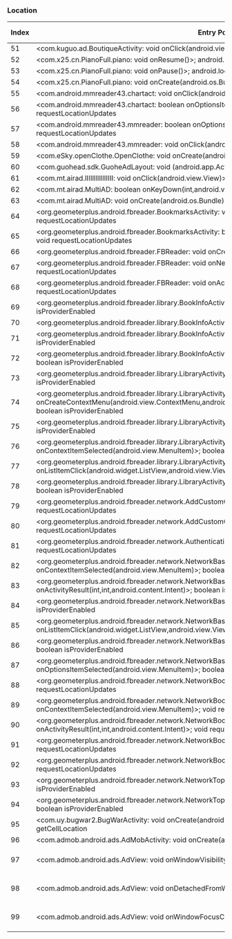 ### Location
| Index | Entry Point & APIs | Screen shot | Resource id | Label |
| ------------- | ------------- | ------------- |-------------|-------------|
| 51 | <com.kuguo.ad.BoutiqueActivity: void onClick(android.view.View)>; void requestLocationUpdates | ![](D:\COSMOS\output\py\Drebin\VirusShare_Android_20130506\VirusShare_b4f43e557f25e090b82cf76594f5c942\com.kuguo.ad.BoutiqueActivity.png) |  | |
| 52 | <com.x25.cn.PianoFull.piano: void onResume()>; android.location.Location getLastKnownLocation | ![](D:\COSMOS\output\py\Drebin\VirusShare_Android_20130506\VirusShare_040809d3f9401854efc96a71873e2f70\com.x25.cn.PianoFull.piano.png) |  | |
| 53 | <com.x25.cn.PianoFull.piano: void onPause()>; android.location.Location getLastKnownLocation | ![](D:\COSMOS\output\py\Drebin\VirusShare_Android_20130506\VirusShare_040809d3f9401854efc96a71873e2f70\com.x25.cn.PianoFull.piano.png) |  | |
| 54 | <com.x25.cn.PianoFull.piano: void onCreate(android.os.Bundle)>; boolean isProviderEnabled | ![](D:\COSMOS\output\py\Drebin\VirusShare_Android_20130506\VirusShare_040809d3f9401854efc96a71873e2f70\com.x25.cn.PianoFull.piano.png) |  | |
| 55 | <com.android.mmreader43.chartact: void onClick(android.view.View)>; void requestLocationUpdates | ![](D:\COSMOS\output\py\Drebin\VirusShare_Android_20130506\VirusShare_043ee6695689e13e0197dcaaff5ae889\com.android.mmreader43.chartact.png) |  | |
| 56 | <com.android.mmreader43.chartact: boolean onOptionsItemSelected(android.view.MenuItem)>; void requestLocationUpdates | ![](D:\COSMOS\output\py\Drebin\VirusShare_Android_20130506\VirusShare_043ee6695689e13e0197dcaaff5ae889\com.android.mmreader43.chartact.png) |  | |
| 57 | <com.android.mmreader43.mmreader: boolean onOptionsItemSelected(android.view.MenuItem)>; void requestLocationUpdates | ![](D:\COSMOS\output\py\Drebin\VirusShare_Android_20130506\VirusShare_043ee6695689e13e0197dcaaff5ae889\com.android.mmreader43.mmreader.png) |  | |
| 58 | <com.android.mmreader43.mmreader: void onClick(android.view.View)>; void requestLocationUpdates | ![](D:\COSMOS\output\py\Drebin\VirusShare_Android_20130506\VirusShare_043ee6695689e13e0197dcaaff5ae889\com.android.mmreader43.mmreader.png) |  | |
| 59 | <com.eSky.openClothe.OpenClothe: void onCreate(android.os.Bundle)>; java.lang.String getBestProvider | ![](D:\COSMOS\output\py\Drebin\VirusShare_Android_20130506\VirusShare_04a8e0d5e7aa22b038afd0866842f51d\com.eSky.openClothe.OpenClothe.png) |  | |
| 60 | <com.guohead.sdk.GuoheAdLayout: void <init>(android.app.Activity)>; android.telephony.CellLocation getCellLocation | ![](D:\COSMOS\output\py\Drebin\VirusShare_Android_20130506\VirusShare_f4bbdfb4edf87acb3b4a31b883fb12a4\com.colorme.game.zuiaihuluoboo.GameMain.png) |  | |
| 61 | <com.mt.airad.lIIIlllIlllIIIII: void onClick(android.view.View)>; boolean isProviderEnabled | ![](D:\COSMOS\output\py\Drebin\VirusShare_Android_20130506\VirusShare_d85ca3b3efdec40b090cce67591160db\com.mt.airad.MultiAD.png) |  | |
| 62 | <com.mt.airad.MultiAD: boolean onKeyDown(int,android.view.KeyEvent)>; java.lang.String getBestProvider | ![](D:\COSMOS\output\py\Drebin\VirusShare_Android_20130506\VirusShare_fdc770a89014a894efa22bb569c4e822\com.mt.airad.MultiAD.png) |  | |
| 63 | <com.mt.airad.MultiAD: void onCreate(android.os.Bundle)>; java.lang.String getBestProvider | ![](D:\COSMOS\output\py\Drebin\VirusShare_Android_20130506\VirusShare_fdc770a89014a894efa22bb569c4e822\com.mt.airad.MultiAD.png) |  | |
| 64 | <org.geometerplus.android.fbreader.BookmarksActivity: void onCreate(android.os.Bundle)>; void requestLocationUpdates | ![](D:\COSMOS\output\py\Drebin\VirusShare_Android_20130506\VirusShare_ec98ce98f0ad1f53a44d11ff99e41a21\org.geometerplus.android.fbreader.BookmarksActivity.png) |  | |
| 65 | <org.geometerplus.android.fbreader.BookmarksActivity: boolean onContextItemSelected(android.view.MenuItem)>; void requestLocationUpdates | ![](D:\COSMOS\output\py\Drebin\VirusShare_Android_20130506\VirusShare_ec98ce98f0ad1f53a44d11ff99e41a21\org.geometerplus.android.fbreader.BookmarksActivity.png) |  | |
| 66 | <org.geometerplus.android.fbreader.FBReader: void onCreate(android.os.Bundle)>; void requestLocationUpdates | ![](D:\COSMOS\output\py\Drebin\VirusShare_Android_20130506\VirusShare_ec98ce98f0ad1f53a44d11ff99e41a21\org.geometerplus.android.fbreader.FBReader.png) |  | |
| 67 | <org.geometerplus.android.fbreader.FBReader: void onNewIntent(android.content.Intent)>; void requestLocationUpdates | ![](D:\COSMOS\output\py\Drebin\VirusShare_Android_20130506\VirusShare_ec98ce98f0ad1f53a44d11ff99e41a21\org.geometerplus.android.fbreader.FBReader.png) |  | |
| 68 | <org.geometerplus.android.fbreader.FBReader: void onActivityResult(int,int,android.content.Intent)>; void requestLocationUpdates | ![](D:\COSMOS\output\py\Drebin\VirusShare_Android_20130506\VirusShare_ec98ce98f0ad1f53a44d11ff99e41a21\org.geometerplus.android.fbreader.FBReader.png) |  | |
| 69 | <org.geometerplus.android.fbreader.library.BookInfoActivity$3: void onClick(android.view.View)>; boolean isProviderEnabled | ![](D:\COSMOS\output\py\Drebin\VirusShare_Android_20130506\VirusShare_694789604cb7bd6640fc0d87eaffba1b\org.geometerplus.android.fbreader.library.BookInfoActivity.png) |  | |
| 70 | <org.geometerplus.android.fbreader.library.BookInfoActivity: void onStart()>; boolean isProviderEnabled | ![](D:\COSMOS\output\py\Drebin\VirusShare_Android_20130506\VirusShare_694789604cb7bd6640fc0d87eaffba1b\org.geometerplus.android.fbreader.library.BookInfoActivity.png) |  | |
| 71 | <org.geometerplus.android.fbreader.library.BookInfoActivity: void onCreate(android.os.Bundle)>; boolean isProviderEnabled | ![](D:\COSMOS\output\py\Drebin\VirusShare_Android_20130506\VirusShare_694789604cb7bd6640fc0d87eaffba1b\org.geometerplus.android.fbreader.library.BookInfoActivity.png) |  | |
| 72 | <org.geometerplus.android.fbreader.library.BookInfoActivity: void onActivityResult(int,int,android.content.Intent)>; boolean isProviderEnabled | ![](D:\COSMOS\output\py\Drebin\VirusShare_Android_20130506\VirusShare_694789604cb7bd6640fc0d87eaffba1b\org.geometerplus.android.fbreader.library.BookInfoActivity.png) |  | |
| 73 | <org.geometerplus.android.fbreader.library.LibraryActivity: void onCreate(android.os.Bundle)>; boolean isProviderEnabled | ![](D:\COSMOS\output\py\Drebin\VirusShare_Android_20130506\VirusShare_694789604cb7bd6640fc0d87eaffba1b\org.geometerplus.android.fbreader.library.LibraryActivity.png) |  | |
| 74 | <org.geometerplus.android.fbreader.library.LibraryActivity: void onCreateContextMenu(android.view.ContextMenu,android.view.View,android.view.ContextMenu$ContextMenuInfo)>; boolean isProviderEnabled | ![](D:\COSMOS\output\py\Drebin\VirusShare_Android_20130506\VirusShare_694789604cb7bd6640fc0d87eaffba1b\org.geometerplus.android.fbreader.library.LibraryActivity.png) |  | |
| 75 | <org.geometerplus.android.fbreader.library.LibraryActivity: void onNewIntent(android.content.Intent)>; boolean isProviderEnabled | ![](D:\COSMOS\output\py\Drebin\VirusShare_Android_20130506\VirusShare_694789604cb7bd6640fc0d87eaffba1b\org.geometerplus.android.fbreader.library.LibraryActivity.png) |  | |
| 76 | <org.geometerplus.android.fbreader.library.LibraryActivity: boolean onContextItemSelected(android.view.MenuItem)>; boolean isProviderEnabled | ![](D:\COSMOS\output\py\Drebin\VirusShare_Android_20130506\VirusShare_694789604cb7bd6640fc0d87eaffba1b\org.geometerplus.android.fbreader.library.LibraryActivity.png) |  | |
| 77 | <org.geometerplus.android.fbreader.library.LibraryActivity: void onListItemClick(android.widget.ListView,android.view.View,int,long)>; boolean isProviderEnabled | ![](D:\COSMOS\output\py\Drebin\VirusShare_Android_20130506\VirusShare_694789604cb7bd6640fc0d87eaffba1b\org.geometerplus.android.fbreader.library.LibraryActivity.png) |  | |
| 78 | <org.geometerplus.android.fbreader.library.LibraryActivity: void onActivityResult(int,int,android.content.Intent)>; boolean isProviderEnabled | ![](D:\COSMOS\output\py\Drebin\VirusShare_Android_20130506\VirusShare_694789604cb7bd6640fc0d87eaffba1b\org.geometerplus.android.fbreader.library.LibraryActivity.png) |  | |
| 79 | <org.geometerplus.android.fbreader.network.AddCustomCatalogActivity$1: void onClick(android.view.View)>; void requestLocationUpdates | ![](D:\COSMOS\output\py\Drebin\VirusShare_Android_20130506\VirusShare_ec98ce98f0ad1f53a44d11ff99e41a21\org.geometerplus.android.fbreader.network.AddCustomCatalogActivity.png) |  | |
| 80 | <org.geometerplus.android.fbreader.network.AddCustomCatalogActivity: void onCreate(android.os.Bundle)>; void requestLocationUpdates | ![](D:\COSMOS\output\py\Drebin\VirusShare_Android_20130506\VirusShare_ec98ce98f0ad1f53a44d11ff99e41a21\org.geometerplus.android.fbreader.network.AddCustomCatalogActivity.png) |  | |
| 81 | <org.geometerplus.android.fbreader.network.AuthenticationActivity: void onCreate(android.os.Bundle)>; void requestLocationUpdates | ![](D:\COSMOS\output\py\Drebin\VirusShare_Android_20130506\VirusShare_ec98ce98f0ad1f53a44d11ff99e41a21\org.geometerplus.android.fbreader.network.AuthenticationActivity.png) |  | |
| 82 | <org.geometerplus.android.fbreader.network.NetworkBaseActivity: boolean onContextItemSelected(android.view.MenuItem)>; boolean isProviderEnabled | ![](D:\COSMOS\output\py\Drebin\VirusShare_Android_20130506\VirusShare_694789604cb7bd6640fc0d87eaffba1b\org.geometerplus.android.fbreader.network.NetworkBaseActivity.png) |  | |
| 83 | <org.geometerplus.android.fbreader.network.NetworkBaseActivity: void onActivityResult(int,int,android.content.Intent)>; boolean isProviderEnabled | ![](D:\COSMOS\output\py\Drebin\VirusShare_Android_20130506\VirusShare_694789604cb7bd6640fc0d87eaffba1b\org.geometerplus.android.fbreader.network.NetworkBaseActivity.png) |  | |
| 84 | <org.geometerplus.android.fbreader.network.NetworkBaseActivity: void onCreate(android.os.Bundle)>; boolean isProviderEnabled | ![](D:\COSMOS\output\py\Drebin\VirusShare_Android_20130506\VirusShare_694789604cb7bd6640fc0d87eaffba1b\org.geometerplus.android.fbreader.network.NetworkBaseActivity.png) |  | |
| 85 | <org.geometerplus.android.fbreader.network.NetworkBaseActivity: void onListItemClick(android.widget.ListView,android.view.View,int,long)>; boolean isProviderEnabled | ![](D:\COSMOS\output\py\Drebin\VirusShare_Android_20130506\VirusShare_694789604cb7bd6640fc0d87eaffba1b\org.geometerplus.android.fbreader.network.NetworkBaseActivity.png) |  | |
| 86 | <org.geometerplus.android.fbreader.network.NetworkBaseActivity: boolean onKeyDown(int,android.view.KeyEvent)>; boolean isProviderEnabled | ![](D:\COSMOS\output\py\Drebin\VirusShare_Android_20130506\VirusShare_694789604cb7bd6640fc0d87eaffba1b\org.geometerplus.android.fbreader.network.NetworkBaseActivity.png) |  | |
| 87 | <org.geometerplus.android.fbreader.network.NetworkBaseActivity: boolean onOptionsItemSelected(android.view.MenuItem)>; boolean isProviderEnabled | ![](D:\COSMOS\output\py\Drebin\VirusShare_Android_20130506\VirusShare_694789604cb7bd6640fc0d87eaffba1b\org.geometerplus.android.fbreader.network.NetworkBaseActivity.png) |  | |
| 88 | <org.geometerplus.android.fbreader.network.NetworkBookInfoActivity$1: void onClick(android.view.View)>; void requestLocationUpdates | ![](D:\COSMOS\output\py\Drebin\VirusShare_Android_20130506\VirusShare_ec98ce98f0ad1f53a44d11ff99e41a21\org.geometerplus.android.fbreader.network.NetworkBookInfoActivity.png) |  | |
| 89 | <org.geometerplus.android.fbreader.network.NetworkBookInfoActivity: boolean onContextItemSelected(android.view.MenuItem)>; void requestLocationUpdates | ![](D:\COSMOS\output\py\Drebin\VirusShare_Android_20130506\VirusShare_ec98ce98f0ad1f53a44d11ff99e41a21\org.geometerplus.android.fbreader.network.NetworkBookInfoActivity.png) |  | |
| 90 | <org.geometerplus.android.fbreader.network.NetworkBookInfoActivity: void onActivityResult(int,int,android.content.Intent)>; void requestLocationUpdates | ![](D:\COSMOS\output\py\Drebin\VirusShare_Android_20130506\VirusShare_ec98ce98f0ad1f53a44d11ff99e41a21\org.geometerplus.android.fbreader.network.NetworkBookInfoActivity.png) |  | |
| 91 | <org.geometerplus.android.fbreader.network.NetworkBookInfoActivity$3: void onClick(android.view.View)>; void requestLocationUpdates | ![](D:\COSMOS\output\py\Drebin\VirusShare_Android_20130506\VirusShare_ec98ce98f0ad1f53a44d11ff99e41a21\org.geometerplus.android.fbreader.network.NetworkBookInfoActivity.png) |  | |
| 92 | <org.geometerplus.android.fbreader.network.NetworkBookInfoActivity: void onResume()>; void requestLocationUpdates | ![](D:\COSMOS\output\py\Drebin\VirusShare_Android_20130506\VirusShare_ec98ce98f0ad1f53a44d11ff99e41a21\org.geometerplus.android.fbreader.network.NetworkBookInfoActivity.png) |  | |
| 93 | <org.geometerplus.android.fbreader.network.NetworkTopLevelActivity: void onCreate(android.os.Bundle)>; boolean isProviderEnabled | ![](D:\COSMOS\output\py\Drebin\VirusShare_Android_20130506\VirusShare_694789604cb7bd6640fc0d87eaffba1b\org.geometerplus.android.fbreader.network.NetworkTopLevelActivity.png) |  | |
| 94 | <org.geometerplus.android.fbreader.network.NetworkTopLevelActivity: void onNewIntent(android.content.Intent)>; boolean isProviderEnabled | ![](D:\COSMOS\output\py\Drebin\VirusShare_Android_20130506\VirusShare_694789604cb7bd6640fc0d87eaffba1b\org.geometerplus.android.fbreader.network.NetworkTopLevelActivity.png) |  | |
| 95 | <com.uy.bugwar2.BugWarActivity: void onCreate(android.os.Bundle)>; android.telephony.CellLocation getCellLocation | ![](D:\COSMOS\output\py\Drebin\VirusShare_Android_20130506\VirusShare_0546d630670cccaf68307d0f8b8370d8\com.uy.bugwar2.BugWarActivity.png) |  | |
| 96 | <com.admob.android.ads.AdMobActivity: void onCreate(android.os.Bundle)>; void requestLocationUpdates | ![](D:\COSMOS\output\py\Drebin\VirusShare_Android_20130506\VirusShare_fc6adccbbef6e5394d0c2a1f3ac0f8a0\com.admob.android.ads.AdMobActivity.png) |  | |
| 97 | <com.admob.android.ads.AdView: void onWindowVisibilityChanged(int)>; java.lang.String getBestProvider | ![](D:\COSMOS\output\py\Drebin\VirusShare_Android_20130506\VirusShare_d2ada5e1288aafb1d4ec4c1dee66c350\com.mobilicos.lovephotoframes.FramesGrid.png) | {'2131165190': <sensitive_component.SensitiveComponent.SensitiveView object at 0x000001D8DEB97DD8>} | |
| 98 | <com.admob.android.ads.AdView: void onDetachedFromWindow()>; java.lang.String getBestProvider | ![](D:\COSMOS\output\py\Drebin\VirusShare_Android_20130506\VirusShare_d2ada5e1288aafb1d4ec4c1dee66c350\com.mobilicos.lovephotoframes.FramesGrid.png) | {'2131165190': <sensitive_component.SensitiveComponent.SensitiveView object at 0x000001D8DEB976A0>} | |
| 99 | <com.admob.android.ads.AdView: void onWindowFocusChanged(boolean)>; java.lang.String getBestProvider | ![](D:\COSMOS\output\py\Drebin\VirusShare_Android_20130506\VirusShare_d2ada5e1288aafb1d4ec4c1dee66c350\com.mobilicos.lovephotoframes.FramesGrid.png) | {'2131165190': <sensitive_component.SensitiveComponent.SensitiveView object at 0x000001D8DEB97400>} | |

